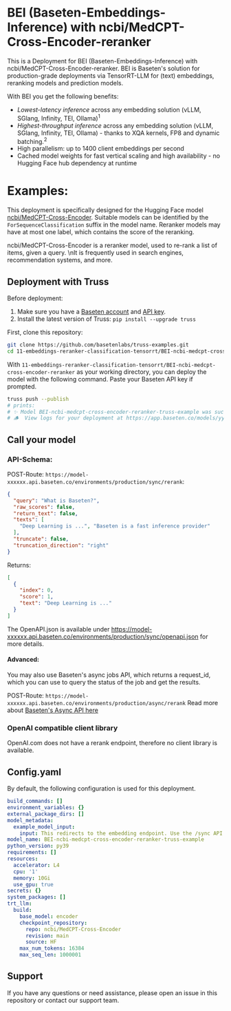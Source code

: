 # BEI (Baseten-Embeddings-Inference) with ncbi/MedCPT-Cross-Encoder-reranker

This is a Deployment for BEI (Baseten-Embeddings-Inference) with ncbi/MedCPT-Cross-Encoder-reranker. BEI is Baseten's solution for production-grade deployments via TensorRT-LLM for (text) embeddings, reranking models and prediction models.

With BEI you get the following benefits:
- *Lowest-latency inference* across any embedding solution (vLLM, SGlang, Infinity, TEI, Ollama)<sup>1</sup>
- *Highest-throughput inference* across any embedding solution (vLLM, SGlang, Infinity, TEI, Ollama) - thanks to XQA kernels, FP8 and dynamic batching.<sup>2</sup>
- High parallelism: up to 1400 client embeddings per second
- Cached model weights for fast vertical scaling and high availability - no Hugging Face hub dependency at runtime


# Examples:
This deployment is specifically designed for the Hugging Face model [ncbi/MedCPT-Cross-Encoder](https://huggingface.co/ncbi/MedCPT-Cross-Encoder).
Suitable models can be identified by the `ForSequenceClassification` suffix in the model name. Reranker models may have at most one label, which contains the score of the reranking.

ncbi/MedCPT-Cross-Encoder  is a reranker model, used to re-rank a list of items, given a query. \nIt is frequently used in search engines, recommendation systems, and more.


## Deployment with Truss

Before deployment:

1. Make sure you have a [Baseten account](https://app.baseten.co/signup) and [API key](https://app.baseten.co/settings/account/api_keys).
2. Install the latest version of Truss: `pip install --upgrade truss`


First, clone this repository:
```sh
git clone https://github.com/basetenlabs/truss-examples.git
cd 11-embeddings-reranker-classification-tensorrt/BEI-ncbi-medcpt-cross-encoder-reranker
```

With `11-embeddings-reranker-classification-tensorrt/BEI-ncbi-medcpt-cross-encoder-reranker` as your working directory, you can deploy the model with the following command. Paste your Baseten API key if prompted.

```sh
truss push --publish
# prints:
# ✨ Model BEI-ncbi-medcpt-cross-encoder-reranker-truss-example was successfully pushed ✨
# 🪵  View logs for your deployment at https://app.baseten.co/models/yyyyyy/logs/xxxxxx
```

## Call your model

### API-Schema:
POST-Route: `https://model-xxxxxx.api.baseten.co/environments/production/sync/rerank`:
```json
{
  "query": "What is Baseten?",
  "raw_scores": false,
  "return_text": false,
  "texts": [
    "Deep Learning is ...", "Baseten is a fast inference provider"
  ],
  "truncate": false,
  "truncation_direction": "right"
}
```

Returns:
```json
[
  {
    "index": 0,
    "score": 1,
    "text": "Deep Learning is ..."
  }
]
```
The OpenAPI.json is available under https://model-xxxxxx.api.baseten.co/environments/production/sync/openapi.json for more details.

#### Advanced:
You may also use Baseten's async jobs API, which returns a request_id, which you can use to query the status of the job and get the results.

POST-Route: `https://model-xxxxxx.api.baseten.co/environments/production/async/rerank`
Read more about [Baseten's Async API here](https://docs.baseten.co/invoke/async)

### OpenAI compatible client library
OpenAI.com does not have a rerank endpoint, therefore no client library is available.


## Config.yaml
By default, the following configuration is used for this deployment.

```yaml
build_commands: []
environment_variables: {}
external_package_dirs: []
model_metadata:
  example_model_input:
    input: This redirects to the embedding endpoint. Use the /sync API to reach /rerank
model_name: BEI-ncbi-medcpt-cross-encoder-reranker-truss-example
python_version: py39
requirements: []
resources:
  accelerator: L4
  cpu: '1'
  memory: 10Gi
  use_gpu: true
secrets: {}
system_packages: []
trt_llm:
  build:
    base_model: encoder
    checkpoint_repository:
      repo: ncbi/MedCPT-Cross-Encoder
      revision: main
      source: HF
    max_num_tokens: 16384
    max_seq_len: 1000001

```

## Support
If you have any questions or need assistance, please open an issue in this repository or contact our support team.
